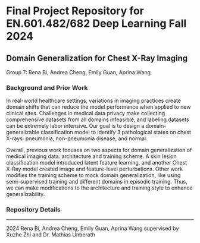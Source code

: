 # Final Project Repository for EN.601.482/682 Deep Learning Fall 2024

## Domain Generalization for Chest X-Ray Imaging
Group 7: Rena Bi, Andrea Cheng, Emily Guan, Aprina Wang


### Background and Prior Work
 In real-world healthcare settings, variations in imaging practices create domain shifts that can reduce the model performance when applied to new clinical sites. Challenges in medical data privacy make collecting comprehensive datasets from all domains infeasible, and labeling datasets can be extremely labor intensive. Our goal is to design a domain-generalizable classification model to identify 3 pathological states on chest X-rays: pneumonia, non-pneumonia disease, and normal.  

Overall, previous work focuses on two aspects for domain generalization of medical imaging data: architecture and training scheme. A skin lesion classification model introduced latent feature learning, and another Chest X-Ray model created image and feature-level perturbations. Other work modifies the training scheme to mock domain generalization, like using semi-supervised training and different domains in episodic training. Thus, we can make modifications to the architecture and training style to enhance generalizability.


### Repository Details



---
2024 Rena Bi, Andrea Cheng, Emily Guan, Aprina Wang supervised by Xuzhe Zhi and Dr. Mathias Unberath



